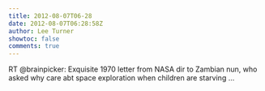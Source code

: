 ```yaml
---
title: 2012-08-07T06-28
date: 2012-08-07T06:28:58Z
author: Lee Turner
showtoc: false
comments: true
---
```


RT @brainpicker: Exquisite 1970 letter from NASA dir to Zambian nun, who asked why care abt space exploration when children are starving ...

